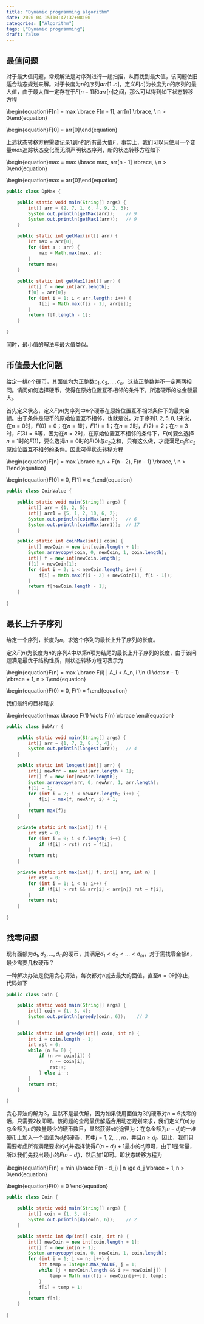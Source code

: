 ```yaml
---
title: "Dynamic programming algorithm"
date: 2020-04-15T10:47:37+08:00
categories: ["Algorithm"]
tags: ["Dynamic programming"]
draft: false
---
```


## 最值问题

对于最大值问题，常规解法是对序列进行一趟扫描，从而找到最大值，该问题依旧适合动态规划来解。对于长度为$n$的序列$arr[1..n]$，定义$F[n]$为长度为$n$的序列的最大值，由于最大值一定存在于$F[n - 1]$和$arr[n]$之间，那么可以得到如下状态转移方程

\begin{equation}F[n] = max \lbrace F[n - 1], arr[n] \rbrace, \ n > 0\end{equation}

\begin{equation}F[0] = arr[0]\end{equation}

上述状态转移方程需要记录$1$到$n$的所有最大值$F$，事实上，我们可以只使用一个变量$max$追踪状态变化而无须声明状态序列，新的状态转移方程如下

\begin{equation}max = max \lbrace max, arr[n - 1] \rbrace, \ n > 0\end{equation}

\begin{equation}max = arr[0]\end{equation}

```java
public class DpMax {

    public static void main(String[] args) {
        int[] arr = {2, 7, 1, 6, 4, 9, 2, 3};
        System.out.println(getMax(arr));    // 9
        System.out.println(getMax1(arr));   // 9
    }

    public static int getMax(int[] arr) {
        int max = arr[0];
        for (int a : arr) {
            max = Math.max(max, a);
        }
        return max;
    }
    
    public static int getMax1(int[] arr) {
        int[] f = new int[arr.length];
        f[0] = arr[0];
        for (int i = 1; i < arr.length; i++) {
            f[i] = Math.max(f[i - 1], arr[i]);
        }
        return f[f.length - 1];
    }
    
}
```

同时，最小值的解法与最大值类似。

## 币值最大化问题

给定一排$n$个硬币，其面值均为正整数$c_1, c_2, \dots , c_n$，这些正整数并不一定两两相同。请问如何选择硬币，使得在原始位置互不相邻的条件下，所选硬币的总金额最大。

首先定义状态，定义$F(n)$为序列中$n$个硬币在原始位置互不相邻条件下的最大金额。由于条件是硬币的原始位置互不相邻，也就是说，对于序列$1, 2, 5, 8, 1$来说，在$n = 0$时，$F(0) = 0$；在$n = 1$时，$F(1) = 1$；在$n = 2$时，$F(2) = 2$；在$n = 3$时，$F(3) = 6$等，因为在$n = 2$时，在原始位置互不相邻的条件下，$F(n)$要么选择$n = 1$时的$F(1)$，要么选择$n = 0$时的$F(0)$与$c_2$之和，只有这么做，才能满足$c_1$和$c_2$原始位置互不相邻的条件。因此可得状态转移方程

\begin{equation}F[n] = max \lbrace c_n + F(n - 2), F(n - 1) \rbrace, \ n > 1\end{equation}

\begin{equation}F[0] = 0, F[1] = c_1\end{equation}

```java
public class CoinValue {

    public static void main(String[] args) {
        int[] arr = {1, 2, 5};
        int[] arr1 = {5, 1, 2, 10, 6, 2};
        System.out.println(coinMax(arr));   // 6
        System.out.println(coinMax(arr1));  // 17
    }

    public static int coinMax(int[] coin) {
        int[] newCoin = new int[coin.length + 1];
        System.arraycopy(coin, 0, newCoin, 1, coin.length);
        int[] f = new int[newCoin.length];
        f[1] = newCoin[1];
        for (int i = 2; i < newCoin.length; i++) {
            f[i] = Math.max(f[i - 2] + newCoin[i], f[i - 1]);
        }
        return f[newCoin.length - 1];
    }
    
}
```

## 最长上升子序列

给定一个序列，长度为$n$，求这个序列的最长上升子序列的长度。

定义$F(n)$为长度为$n$的序列$A$中以第$n$项为结尾的最长上升子序列的长度，由于该问题满足最优子结构性质，则状态转移方程可表示为

\begin{equation}F(n) = max \lbrace F(i) \| A_i < A_n, i \in (1 \dots n - 1) \rbrace + 1, n > 1\end{equation}

\begin{equation}F(0) = 0, F(1) = 1\end{equation}

我们最终的目标是求

\begin{equation}max \lbrace F(1) \dots F(n) \rbrace \end{equation}

```java
public class SubArr {

    public static void main(String[] args) {
        int[] arr = {1, 7, 2, 8, 3, 4};
        System.out.println(longest(arr));   // 4
    }

    public static int longest(int[] arr) {
        int[] newArr = new int[arr.length + 1];
        int[] f = new int[newArr.length];
        System.arraycopy(arr, 0, newArr, 1, arr.length);
        f[1] = 1;
        for (int i = 2; i < newArr.length; i++) {
            f[i] = max(f, newArr, i) + 1;
        }
        return max(f);
    }

    private static int max(int[] f) {
        int rst = 0;
        for (int i = 0; i < f.length; i++) {
            if (f[i] > rst) rst = f[i];
        }
        return rst;
    }

    private static int max(int[] f, int[] arr, int n) {
        int rst = 0;
        for (int i = 1; i < n; i++) {
            if (f[i] > rst && arr[i] < arr[n]) rst = f[i];
        }
        return rst;
    }
    
}
```

## 找零问题

现有面额为$d_1, d_2, \dots, d_m$的硬币，其满足$d_1 < d_2 < \dots < d_m$，对于需找零金额$n$，最少需要几枚硬币？

一种解决办法是使用贪心算法，每次都对$n$减去最大的面值，直至$n = 0$时停止，代码如下

```java
public class Coin {

    public static void main(String[] args) {
        int[] coin = {1, 3, 4};
        System.out.println(greedy(coin, 6));    // 3
    }

    public static int greedy(int[] coin, int n) {
        int i = coin.length - 1;
        int rst = 0;
        while (n != 0) {
            if (n >= coin[i]) {
                n -= coin[i];
                rst++;
            } else i--;
        }
        return rst;
    }
    
}
```

贪心算法的解为$3$，显然不是最优解，因为如果使用面值为$3$的硬币对$n = 6$找零的话，只需要$2$枚即可。该问题的全局最优解适合用动态规划来求，我们定义$F(n)$为总金额为$n$的数量最少的硬币数目，显然获得$n$的途径为：在总金额为$n - d_j$的一堆硬币上加入一个面值为$d_j$的硬币，其中$j = 1, 2, \dots, m$，并且$n \ge d_j$。因此，我们只需要考虑所有满足要求的$d_j$并选择使得$F(n - d_j) + 1$最小的$d_j$即可，由于$1$是常量，所以我们先找出最小的$F(n - d_j)$，然后加$1$即可。即状态转移方程为

\begin{equation}F(n) = min \lbrace F(n - d_j) \| n \ge d_j \rbrace + 1, n > 0\end{equation}

\begin{equation}F(0) = 0 \end{equation}

```java
public class Coin {

    public static void main(String[] args) {
        int[] coin = {1, 3, 4};
        System.out.println(dp(coin, 6));    // 2
    }

    public static int dp(int[] coin, int n) {
        int[] newCoin = new int[coin.length + 1];
        int[] f = new int[n + 1];
        System.arraycopy(coin, 0, newCoin, 1, coin.length);
        for (int i = 1; i <= n; i++) {
            int temp = Integer.MAX_VALUE, j = 1;
            while (j < newCoin.length && i >= newCoin[j]) {
                temp = Math.min(f[i - newCoin[j++]], temp);
            }
            f[i] = temp + 1;
        }
        return f[n];
    }
    
}
```